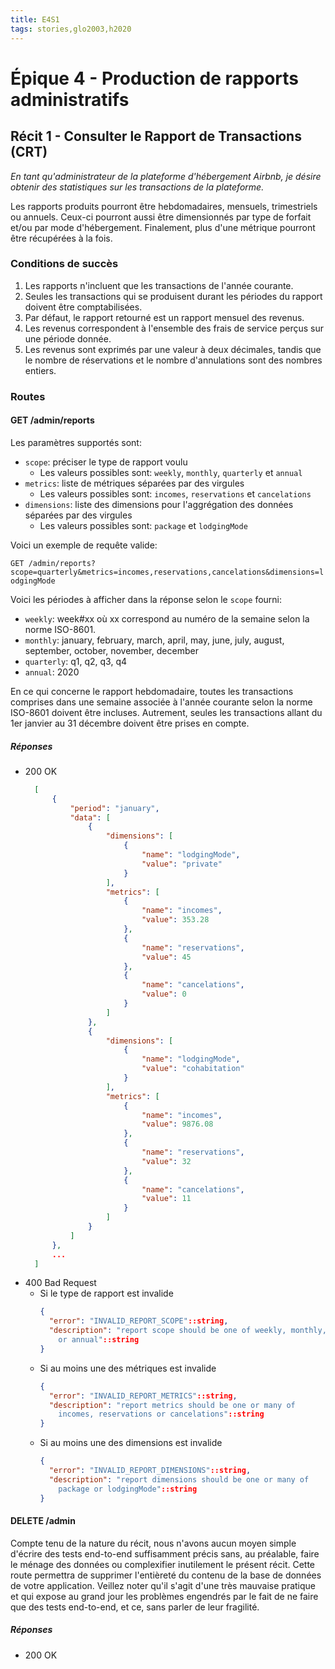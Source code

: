 ```yaml
---
title: E4S1
tags: stories,glo2003,h2020
---
```


# Épique 4 - Production de rapports administratifs

## Récit 1 - Consulter le Rapport de Transactions (CRT)

_En tant qu'administrateur de la plateforme d'hébergement Airbnb, je désire obtenir des statistiques sur les transactions de la plateforme._

Les rapports produits pourront être hebdomadaires, mensuels, trimestriels ou annuels.
Ceux-ci pourront aussi être dimensionnés par type de forfait et/ou par mode d'hébergement.
Finalement, plus d'une métrique pourront être récupérées à la fois.

### Conditions de succès

1. Les rapports n'incluent que les transactions de l'année courante.
1. Seules les transactions qui se produisent durant les périodes du rapport doivent être comptabilisées.
1. Par défaut, le rapport retourné est un rapport mensuel des revenus.
1. Les revenus correspondent à l'ensemble des frais de service perçus sur une période donnée.
1. Les revenus sont exprimés par une valeur à deux décimales, tandis que le nombre de réservations et le nombre d'annulations sont des nombres entiers.

### Routes

#### GET /admin/reports

Les paramètres supportés sont:

- `scope`: préciser le type de rapport voulu
  - Les valeurs possibles sont: `weekly`, `monthly`, `quarterly` et `annual`
- `metrics`: liste de métriques séparées par des virgules
  - Les valeurs possibles sont: `incomes`, `reservations` et `cancelations`
- `dimensions`: liste des dimensions pour l'aggrégation des données séparées par des virgules
  - Les valeurs possibles sont: `package` et `lodgingMode`

Voici un exemple de requête valide:

`GET /admin/reports?scope=quarterly&metrics=incomes,reservations,cancelations&dimensions=lodgingMode`

Voici les périodes à afficher dans la réponse selon le `scope` fourni:

- `weekly`: week#xx où xx correspond au numéro de la semaine selon la norme ISO-8601.
- `monthly`: january, february, march, april, may, june, july, august, september, october, november, december
- `quarterly`: q1, q2, q3, q4
- `annual`: 2020

En ce qui concerne le rapport hebdomadaire, toutes les transactions comprises dans une semaine associée à l'année courante selon la norme ISO-8601 doivent être incluses. Autrement, seules les transactions allant du 1er janvier au 31 décembre doivent être prises en compte.

##### Réponses

- 200 OK
  ```json
    [
        {
            "period": "january",
            "data": [
                {
                    "dimensions": [
                        {
                            "name": "lodgingMode",
                            "value": "private"
                        }
                    ],
                    "metrics": [
                        {
                            "name": "incomes",
                            "value": 353.28
                        },
                        {
                            "name": "reservations",
                            "value": 45
                        },
                        {
                            "name": "cancelations",
                            "value": 0
                        }
                    ]
                },
                {
                    "dimensions": [
                        {
                            "name": "lodgingMode",
                            "value": "cohabitation"
                        }
                    ],
                    "metrics": [
                        {
                            "name": "incomes",
                            "value": 9876.08
                        },
                        {
                            "name": "reservations",
                            "value": 32
                        },
                        {
                            "name": "cancelations",
                            "value": 11
                        }
                    ]
                }
            ]
        },
        ...
    ]
  ```
- 400 Bad Request
  - Si le type de rapport est invalide
    ```json
    {
      "error": "INVALID_REPORT_SCOPE"::string,
      "description": "report scope should be one of weekly, monthly, quarterly
        or annual"::string
    }
    ```
  - Si au moins une des métriques est invalide
    ```json
    {
      "error": "INVALID_REPORT_METRICS"::string,
      "description": "report metrics should be one or many of
        incomes, reservations or cancelations"::string
    }
    ```
  - Si au moins une des dimensions est invalide
    ```json
    {
      "error": "INVALID_REPORT_DIMENSIONS"::string,
      "description": "report dimensions should be one or many of
        package or lodgingMode"::string
    }
    ```

#### DELETE /admin

Compte tenu de la nature du récit, nous n'avons aucun moyen simple d'écrire des tests end-to-end suffisamment précis sans, au préalable, faire le ménage des données ou complexifier inutilement le présent récit.
Cette route permettra de supprimer l'entièreté du contenu de la base de données de votre application.
Veillez noter qu'il s'agit d'une très mauvaise pratique et qui expose au grand jour les problèmes engendrés par le fait de ne faire que des tests end-to-end, et ce, sans parler de leur fragilité.

##### Réponses

- 200 OK
